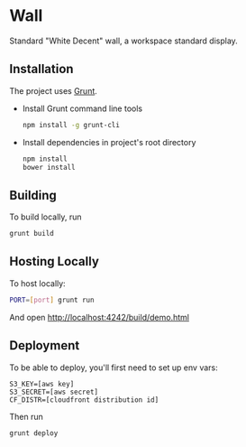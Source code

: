 # Wall

Standard "White Decent" wall, a workspace standard display.

## Installation

The project uses [Grunt](http://gruntjs.com).

- Install Grunt command line tools

  ```bash
  npm install -g grunt-cli
  ```

- Install dependencies in project's root directory
  
  ```bash
  npm install
  bower install
  ```

## Building

To build locally, run 

```bash
grunt build
```

## Hosting Locally

To host locally:

```bash
PORT=[port] grunt run
```

And open <http://localhost:4242/build/demo.html>

## Deployment

To be able to deploy, you'll first need to set up env vars:

    S3_KEY=[aws key]
    S3_SECRET=[aws secret]
    CF_DISTR=[cloudfront distribution id]

Then run

    grunt deploy